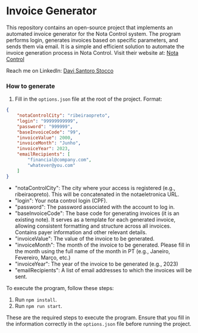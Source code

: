 # Invoice Generator
This repository contains an open-source project that implements an automated invoice generator for the Nota Control system. The program performs login, generates invoices based on specific parameters, and sends them via email. It is a simple and efficient solution to automate the invoice generation process in Nota Control. Visit their website at: [Nota Control](https://www.notacontrol.com.br/home/)<br>

Reach me on LinkedIn: [Davi Santoro Stocco](https://linkedin.com/in/davistocco)

### How to generate

1. Fill in the `options.json` file at the root of the project. Format:

```json
{
    "notaControlCity": "ribeiraopreto",
    "login": "99999999999",
    "password": "999999",
    "baseInvoiceCode": "99",
    "invoiceValue": 2000,
    "invoiceMonth": "Junho",
    "invoiceYear": 2023,
    "emailRecipients": [
        "financial@company.com",
        "whatever@you.com"
    ]
}
```
- "notaControlCity": The city where your access is registered (e.g., ribeiraopreto). This will be concatenated in the notaeletronica URL.
- "login": Your nota control login (CPF).
- "password": The password associated with the account to log in.
- "baseInvoiceCode": The base code for generating invoices (it is an existing note). It serves as a template for each generated invoice, allowing consistent formatting and structure across all invoices. Contains payer information and other relevant details.
- "invoiceValue": The value of the invoice to be generated.
- "invoiceMonth": The month of the invoice to be generated. Please fill in the month using the full name of the month in PT (e.g., Janeiro, Fevereiro, Março, etc.)
- "invoiceYear": The year of the invoice to be generated (e.g., 2023)
- "emailRecipients": A list of email addresses to which the invoices will be sent.

To execute the program, follow these steps:

1. Run `npm install`.
2. Run `npm run start`.

These are the required steps to execute the program. Ensure that you fill in the information correctly in the `options.json` file before running the project.
